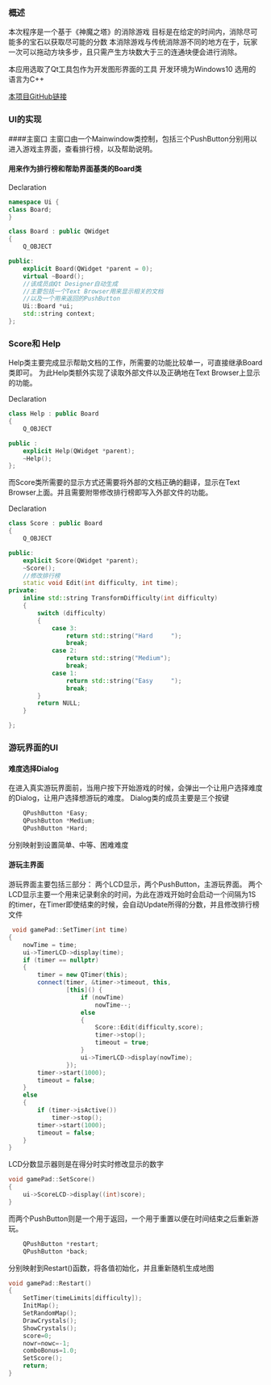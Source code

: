 ### 概述
本次程序是一个基于《神魔之塔》的消除游戏
目标是在给定的时间内，消除尽可能多的宝石以获取尽可能的分数
本消除游戏与传统消除游不同的地方在于，玩家一次可以拖动方块多步，且只需产生方块数大于三的连通块便会进行消除。

本应用选取了Qt工具包作为开发图形界面的工具
开发环境为Windows10
选用的语言为C++

[本项目GitHub链接](https://github.com/UI233/Crystal-and-Puzzle)
### UI的实现

####主窗口
主窗口由一个Mainwindow类控制，包括三个PushButton分别用以进入游戏主界面，查看排行榜，以及帮助说明。

#### 用来作为排行榜和帮助界面基类的Board类
Declaration
```cpp
namespace Ui {
class Board;
}

class Board : public QWidget
{
    Q_OBJECT

public:
    explicit Board(QWidget *parent = 0);
    virtual ~Board();
    //该成员由Qt Designer自动生成
    //主要包括一个Text Browser用来显示相关的文档
    //以及一个用来返回的PushButton
    Ui::Board *ui;
    std::string context;
};
```


### Score和 Help
Help类主要完成显示帮助文档的工作，所需要的功能比较单一，可直接继承Board类即可。
为此Help类额外实现了读取外部文件以及正确地在Text Browser上显示的功能。

Declaration
```cpp
class Help : public Board
{
    Q_OBJECT

public :
    explicit Help(QWidget *parent);
    ~Help();
};
```

而Score类所需要的显示方式还需要将外部的文档正确的翻译，显示在Text Browser上面。并且需要附带修改排行榜即写入外部文件的功能。

Declaration
```cpp
class Score : public Board
{
    Q_OBJECT

public:
    explicit Score(QWidget *parent);
    ~Score();
    //修改排行榜
    static void Edit(int difficulty, int time);
private:
    inline std::string TransformDifficulty(int difficulty)
    {
        switch (difficulty)
        {
            case 3:
                return std::string("Hard     ");
                break;
            case 2:
                return std::string("Medium");
                break;
            case 1:
                return std::string("Easy     ");
                break;
        }
        return NULL;
    }

};
```

### 游玩界面的UI
#### 难度选择Dialog
在进入真实游玩界面前，当用户按下开始游戏的时候，会弹出一个让用户选择难度的Dialog，让用户选择想游玩的难度。
Dialog类的成员主要是三个按键
```cpp
    QPushButton *Easy;
    QPushButton *Medium;
    QPushButton *Hard;
```
分别映射到设置简单、中等、困难难度

#### 游玩主界面
游玩界面主要包括三部分：
两个LCD显示，两个PushButton，主游玩界面。
两个LCD显示主要一个用来记录剩余的时间，为此在游戏开始时会启动一个间隔为1S的timer，在Timer即使结束的时候，会自动Update所得的分数，并且修改排行榜文件
```cpp
 void gamePad::SetTimer(int time)
{
    nowTime = time;
    ui->TimerLCD->display(time);
    if (timer == nullptr)
    {
        timer = new QTimer(this);
        connect(timer, &timer->timeout, this,
                [this]() {
                    if (nowTime)
                        nowTime--;
                    else
                    {
                        Score::Edit(difficulty,score);
                        timer->stop();
                        timeout = true;
                    }
                    ui->TimerLCD->display(nowTime);
                });
        timer->start(1000);
        timeout = false;
    }
    else
    {
        if (timer->isActive())
            timer->stop();
        timer->start(1000);
        timeout = false;
    }
}
```
LCD分数显示器则是在得分时实时修改显示的数字
```cpp
void gamePad::SetScore()
{
    ui->ScoreLCD->display((int)score);
}
```

而两个PushButton则是一个用于返回，一个用于重置以便在时间结束之后重新游玩。
```cpp
    QPushButton *restart;
    QPushButton *back;
```
分别映射到Restart()函数，将各值初始化，并且重新随机生成地图
```cpp
void gamePad::Restart()
{
    SetTimer(timeLimits[difficulty]);
    InitMap();
    SetRandomMap();
    DrawCrystals();
    ShowCrystals();
    score=0;
    nowr=nowc=-1;
    comboBonus=1.0;
    SetScore();
    return;
}
```
